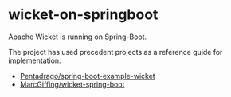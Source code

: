 wicket-on-springboot
=====

Apache Wicket is running on Spring-Boot.

The project has used precedent projects as a reference guide for implementation:

- [Pentadrago/spring-boot-example-wicket](https://github.com/Pentadrago/spring-boot-example-wicket)
- [MarcGiffing/wicket-spring-boot](https://github.com/MarcGiffing/wicket-spring-boot)

